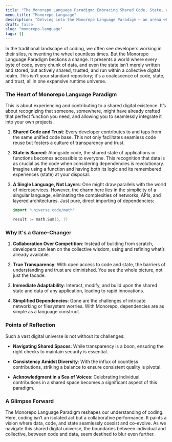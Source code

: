 ```yaml
---
title: "The Monorepo Language Paradigm: Embracing Shared Code, State, and Trust in a Unified Runtime for Collective Consciousness"
menu_title: "Monorepo Language"
description: "Delving into the Monorepo Language Paradigm — an arena where code isn’t just written but collaboratively shared and run, and where data stands as vital as code."
draft: false
slug: "monorepo-language"
tags: []
---
```


In the traditional landscape of coding, we often see developers working in their silos, reinventing the wheel countless times. But the Monorepo Language Paradigm beckons a change. It presents a world where every byte of code, every chunk of data, and even the state isn’t merely written and stored, but actively shared, trusted, and run within a collective digital realm. This isn’t your standard repository; it's a coalescence of code, state, and trust, all in one expansive runtime universe.

### **The Heart of Monorepo Language Paradigm**

This is about experiencing and contributing to a shared digital existence. It’s about recognizing that someone, somewhere, might have already crafted that perfect function you need, and allowing you to seamlessly integrate it into your own projects.

1. **Shared Code and Trust**: Every developer contributes to and taps from the same unified code base. This not only facilitates seamless code reuse but fosters a culture of transparency and trust.
   
2. **State is Sacred**: Alongside code, the shared state of applications or functions becomes accessible to everyone. This recognition that data is as crucial as the code when considering dependencies is revolutionary. Imagine using a function and having both its logic and its remembered experiences (state) at your disposal.

3. **A Single Language, Not Layers**: One might draw parallels with the world of microservices. However, the charm here lies in the simplicity of a singular language, eliminating the complexities of networks, APIs, and layered architectures. Just pure, direct importing of dependencies:
   ```go
   import "universe.code/math"
   
   result := math.Sum(5, 7)
   ```

### **Why It's a Game-Changer**

1. **Collaboration Over Competition**: Instead of building from scratch, developers can lean on the collective wisdom, using and refining what’s already available.

2. **True Transparency**: With open access to code and state, the barriers of understanding and trust are diminished. You see the whole picture, not just the facade.

3. **Immediate Adaptability**: Interact, modify, and build upon the shared state and data of any application, leading to rapid innovations.

4. **Simplified Dependencies**: Gone are the challenges of intricate networking or filesystem worries. With Monorepo, dependencies are as simple as a language construct.

### **Points of Reflection**

Such a vast digital universe is not without its challenges:

- **Navigating Shared Spaces**: While transparency is a boon, ensuring the right checks to maintain security is essential.
  
- **Consistency Amidst Diversity**: With the influx of countless contributions, striking a balance to ensure consistent quality is pivotal.

- **Acknowledgment in a Sea of Voices**: Celebrating individual contributions in a shared space becomes a significant aspect of this paradigm.

### **A Glimpse Forward**

The Monorepo Language Paradigm reshapes our understanding of coding. Here, coding isn’t an isolated act but a collaborative performance. It paints a vision where data, code, and state seamlessly coexist and co-evolve. As we navigate this shared digital universe, the boundaries between individual and collective, between code and data, seem destined to blur even further.
